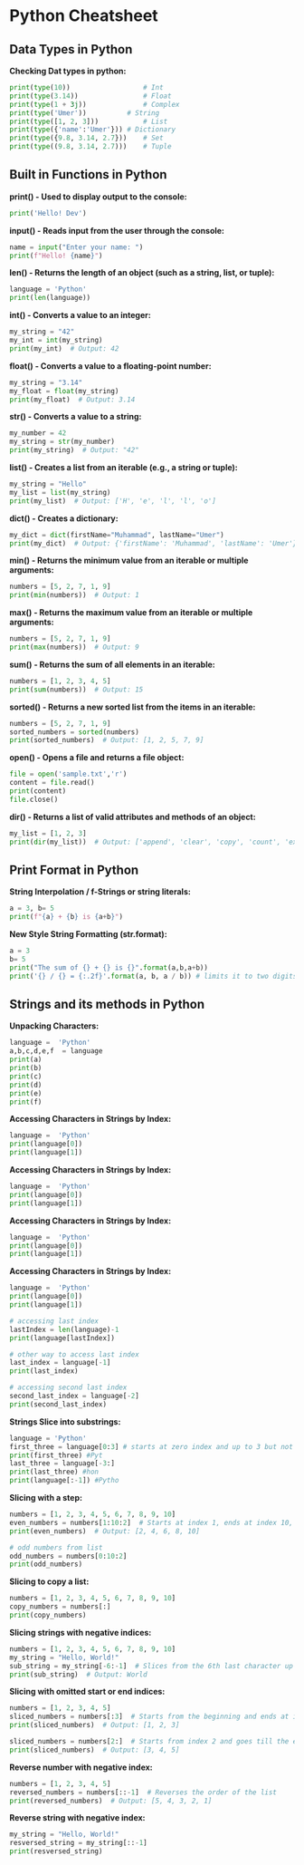 # Python Cheatsheet

## Data Types in Python

 **Checking Dat types in python:**
  ```py
 print(type(10))                  # Int
print(type(3.14))                # Float
print(type(1 + 3j))              # Complex
print(type('Umer'))          # String
print(type([1, 2, 3]))           # List
print(type({'name':'Umer'})) # Dictionary
print(type({9.8, 3.14, 2.7}))    # Set
print(type((9.8, 3.14, 2.7)))    # Tuple
   ```

## Built in Functions in Python

 **print() - Used to display output to the console:**
  ```py
print('Hello! Dev')
   ```
 **input() - Reads input from the user through the console:**
  ```py
name = input("Enter your name: ")
print(f"Hello! {name}")
   ```

 **len() - Returns the length of an object (such as a string, list, or tuple):**
  ```py
language = 'Python'
print(len(language))
   ```


 **int() - Converts a value to an integer:**
  ```py
my_string = "42"
my_int = int(my_string)
print(my_int)  # Output: 42
   ```

 **float() - Converts a value to a floating-point number:**
  ```py
my_string = "3.14"
my_float = float(my_string)
print(my_float)  # Output: 3.14
   ```

**str() - Converts a value to a string:**
  ```py
my_number = 42
my_string = str(my_number)
print(my_string)  # Output: "42"
   ```



**list() - Creates a list from an iterable (e.g., a string or tuple):**
  ```py
my_string = "Hello"
my_list = list(my_string)
print(my_list)  # Output: ['H', 'e', 'l', 'l', 'o']
   ```

**dict() - Creates a dictionary:**
  ```py
my_dict = dict(firstName="Muhammad", lastName="Umer")
print(my_dict)  # Output: {'firstName': 'Muhammad', 'lastName': 'Umer'}
   ```



**min() - Returns the minimum value from an iterable or multiple arguments:**
  ```py
numbers = [5, 2, 7, 1, 9]
print(min(numbers))  # Output: 1

   ```




**max() - Returns the maximum value from an iterable or multiple arguments:**
  ```py
numbers = [5, 2, 7, 1, 9]
print(max(numbers))  # Output: 9
   ```
   

**sum() - Returns the sum of all elements in an iterable:**
  ```py
numbers = [1, 2, 3, 4, 5]
print(sum(numbers))  # Output: 15

   ```


**sorted() - Returns a new sorted list from the items in an iterable:**
  ```py
numbers = [5, 2, 7, 1, 9]
sorted_numbers = sorted(numbers)
print(sorted_numbers)  # Output: [1, 2, 5, 7, 9]

   ```


**open() - Opens a file and returns a file object:**
  ```py
file = open('sample.txt','r')
content = file.read()
print(content)
file.close()
   ```

**dir() - Returns a list of valid attributes and methods of an object:**
  ```py
my_list = [1, 2, 3]
print(dir(my_list))  # Output: ['append', 'clear', 'copy', 'count', 'extend', 'index', 'insert', 'pop', 'remove', 'reverse', 'sort']
   ```

## Print Format in Python

 **String Interpolation / f-Strings or string literals:**
  ```py
a = 3, b= 5
print(f"{a} + {b} is {a+b}")
   ```


 **New Style String Formatting (str.format):**
  ```py
a = 3
b= 5
print("The sum of {} + {} is {}".format(a,b,a+b))
print('{} / {} = {:.2f}'.format(a, b, a / b)) # limits it to two digits 
   ```


## Strings and its methods in Python

 **Unpacking Characters:**
  ```py
language =  'Python'
a,b,c,d,e,f  = language
print(a)
print(b)
print(c)
print(d)
print(e)
print(f)
   ```

 **Accessing Characters in Strings by Index:**
  ```py
language =  'Python'
print(language[0])
print(language[1])
   ```

 **Accessing Characters in Strings by Index:**
  ```py
language =  'Python'
print(language[0])
print(language[1])
   ```

 **Accessing Characters in Strings by Index:**
  ```py
language =  'Python'
print(language[0])
print(language[1])
   ```

 **Accessing Characters in Strings by Index:**
  ```py
language =  'Python'
print(language[0])
print(language[1])

# accessing last index
lastIndex = len(language)-1
print(language[lastIndex])

# other way to access last index
last_index = language[-1]
print(last_index)

# accessing second last index
second_last_index = language[-2]
print(second_last_index)
   ```

 **Strings Slice into substrings:**
  ```py
language = 'Python'
first_three = language[0:3] # starts at zero index and up to 3 but not include 3
print(first_three) #Pyt
last_three = language[-3:]
print(last_three) #hon
print(language[:-1]) #Pytho
   ```


 **Slicing with a step:**
  ```py
numbers = [1, 2, 3, 4, 5, 6, 7, 8, 9, 10]
even_numbers = numbers[1:10:2]  # Starts at index 1, ends at index 10, step of 2
print(even_numbers)  # Output: [2, 4, 6, 8, 10]

# odd numbers from list
odd_numbers = numbers[0:10:2]
print(odd_numbers)
   ```


 **Slicing to copy a list:**
  ```py
numbers = [1, 2, 3, 4, 5, 6, 7, 8, 9, 10]
copy_numbers = numbers[:]  
print(copy_numbers)  
   ```


 **Slicing strings with negative indices:**
  ```py
numbers = [1, 2, 3, 4, 5, 6, 7, 8, 9, 10]
my_string = "Hello, World!"
sub_string = my_string[-6:-1]  # Slices from the 6th last character up to the 1st last character
print(sub_string)  # Output: World
   ```

 **Slicing with omitted start or end indices:**
  ```py
numbers = [1, 2, 3, 4, 5]
sliced_numbers = numbers[:3]  # Starts from the beginning and ends at index 3 (exclusive)
print(sliced_numbers)  # Output: [1, 2, 3]

sliced_numbers = numbers[2:]  # Starts from index 2 and goes till the end
print(sliced_numbers)  # Output: [3, 4, 5]
   ```

 **Reverse number with negative index:**
  ```py
numbers = [1, 2, 3, 4, 5]
reversed_numbers = numbers[::-1]  # Reverses the order of the list
print(reversed_numbers)  # Output: [5, 4, 3, 2, 1]
   ```
 **Reverse string with negative index:**
  ```py
my_string = "Hello, World!"
resversed_string = my_string[::-1] 
print(resversed_string)
   ```



